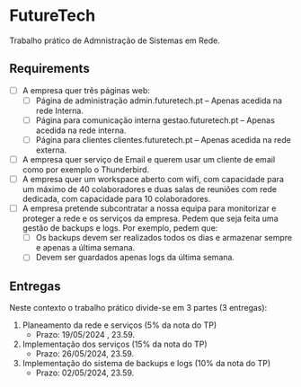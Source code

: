# FutureTech
Trabalho prático de Admnistração de Sistemas em Rede.

## Requirements
- [ ] A empresa quer três páginas web:
  - [ ] Página de administração admin.futuretech.pt – Apenas acedida na rede Interna.
  - [ ] Página para comunicação interna gestao.futuretech.pt – Apenas acedida na rede interna.
  - [ ] Página para clientes clientes.futuretech.pt – Apenas acedida na rede externa.
- [ ] A empresa quer serviço de Email e querem usar um cliente de email como por exemplo o Thunderbird.
- [ ] A empresa quer um workspace aberto com wifi, com capacidade para um máximo de 40 colaboradores e duas salas de reuniões com rede dedicada, com capacidade para 10 colaboradores.
- [ ] A empresa pretende subcontratar a nossa equipa para monitorizar e proteger a rede e os serviços da empresa. Pedem que seja feita uma gestão de backups e logs. Por exemplo, pedem que:
  - [ ] Os backups devem ser realizados todos os dias e armazenar sempre e apenas a última semana.
  - [ ] Devem ser guardados apenas logs da última semana.

## Entregas

Neste contexto o trabalho prático divide-se em 3 partes (3 entregas):
1. Planeamento da rede e serviços (5% da nota do TP)
   - Prazo: 19/05/2024 , 23.59.
2. Implementação dos serviços (15% da nota do TP)
   - Prazo: 26/05/2024, 23.59.
3. Implementação do sistema de backups e logs (10% da nota do TP)
   - Prazo: 02/05/2024, 23.59.
